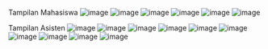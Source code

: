 Tampilan Mahasiswa
![image](https://github.com/user-attachments/assets/17cb3b30-18ab-4b54-b3fa-d88799866511)
![image](https://github.com/user-attachments/assets/4fe4fe86-87ee-44d0-8129-c7fa345b9be0)
![image](https://github.com/user-attachments/assets/0e92aa24-66b5-4499-ba98-06d38b2e3779)
![image](https://github.com/user-attachments/assets/7f79ec72-c1d1-47ce-85d0-dfff67f49255)
![image](https://github.com/user-attachments/assets/08218c40-3742-44d7-b7d9-48109fe47c86)
![image](https://github.com/user-attachments/assets/2df54985-1ce5-43f9-88ad-fc57167269f0)

Tampilan Asisten
![image](https://github.com/user-attachments/assets/7cf5156a-0e01-4f03-b3d0-88851bc4b641)
![image](https://github.com/user-attachments/assets/da2f9ecf-426a-4d18-b31d-6a831a05be9c)
![image](https://github.com/user-attachments/assets/9310f486-5c47-4222-b947-0c705a382c80)
![image](https://github.com/user-attachments/assets/7a2d2bad-04f7-49de-8699-e39ba3abacce)
![image](https://github.com/user-attachments/assets/22c9f7fe-9099-4c42-ae52-1073753d11ce)
![image](https://github.com/user-attachments/assets/b5b864bf-35ed-456c-a279-76413f97a1d9)
![image](https://github.com/user-attachments/assets/534349fb-b792-4ade-bce4-22b5319ae525)
![image](https://github.com/user-attachments/assets/0f74b333-3e64-49ad-a95f-92e93f39fbea)
![image](https://github.com/user-attachments/assets/d1fdc19a-5175-47dc-8b4b-6942865bb463)
![image](https://github.com/user-attachments/assets/5141b8dc-57c3-4544-93ee-dbaed57e0ae2)

